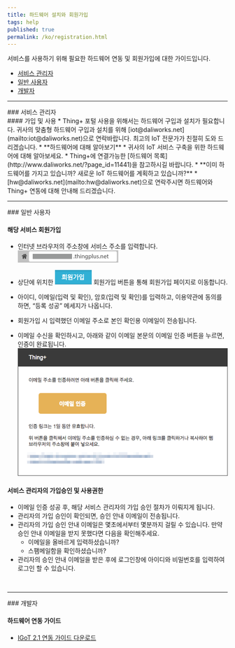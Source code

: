 ```yaml
---
title: 하드웨어 설치와 회원가입
tags: help
published: true
permalink: /ko/registration.html
---
```


서비스를 사용하기 위해 필요한 하드웨어 연동 및 회원가입에 대한 가이드입니다.

* [서비스 관리자](#id-serviceadmin)
* [일반 사용자](#id-enduser) 
* [개발자](#id-developer) 

---
<div id='id-serviceadmin'></div>
### 서비스 관리자
<br>
#### 가입 및 사용
  * Thing+ 포털 사용을 위해서는 하드웨어 구입과 설치가 필요합니다. 귀사의 맞춤형 하드웨어 구입과 설치를 위해 [iot@daliworks.net](mailto:iot@daliworks.net)으로 연락바랍니다. 최고의 IoT 전문가가 친절히 도와 드리겠습니다.
  * **하드웨어에 대해 알아보기**
    * 귀사의 IoT 서비스 구축을 위한 하드웨어에 대해 알아보세요.
    * Thing+에 연결가능한 [하드웨어 목록](http://www.daliworks.net/?page_id=11441)을 참고하시길 바랍니다.
  * **이미 하드웨어를 가지고 있습니까? 새로운 IoT 하드웨어를 계획하고 있습니까?**
    * [hw@daliworks.net](mailto:hw@daliworks.net)으로 연락주시면 하드웨어와 Thing+ 연동에 대해 안내해 드리겠습니다.

<br>

---
<div id='id-enduser'></div>
### 일반 사용자
<br>

<!---
### 해당 서비스 사용을 위해 필요한 것
  * {serviceName}.thingplus.net으로 회원가입
  * 서비스 어드민의 가입승인 및 사용권한
-->

#### 해당 서비스 회원가입
  * 인터넷 브라우저의 주소창에 서비스 주소를 입력합니다.
![](/assets/2_address.png)

  * 상단에 위치한 ![](/assets/2_register.png) 회원가입 버튼을 통해 회원가입 페이지로 이동합니다.
  * 아이디, 이메일(입력 및 확인), 암호(입력 및 확인)를 입력하고, 이용약관에 동의를 하면, “등록 성공” 메세지가 나옵니다.
  * 회원가입 시 입력했던 이메일 주소로 본인 확인용 이메일이 전송됩니다.
  * 이메일 수신을 확인하시고, 아래와 같이 이메일 본문의 이메일 인증 버튼을 누르면, 인증이 완료됩니다.
![](/assets/2_email.png)

#### 서비스 관리자의 가입승인 및 사용권한
  * 이메일 인증 성공 후, 해당 서비스 관리자의 가입 승인 절차가 이뤄지게 됩니다.
  * 관리자의 가입 승인이 확인되면, 승인 안내 이메일이 전송됩니다.
  * 관리자의 가입 승인 안내 이메일은 몇초에서부터 몇분까지 걸릴 수 있습니다. 만약 승인 안내 이메일을 받지 못했다면 다음을 확인해주세요.
    * 이메일을 올바르게 입력하셨습니까?
    * 스팸메일함을 확인하셨습니까?
  * 관리자의 승인 안내 이메일을 받은 후에 로그인창에 아이디와 비밀번호를 입력하여 로그인 할 수 있습니다.


<!---

<br>

---
### 개발자
<br>
### Thing+ 포털 사용을 위해 필요한 것
1) 하드웨어
* 구입한 하드웨어의 핀 번호
* Thing+ 계정
* Thing+ 계정에 하드웨어 연결

### 하드웨어

### 하드웨어란?

### 하드웨어 구입처

### 하드웨어의 핀 번호

### 하드웨어 핀 번호 확인하기

### 게이트웨이 연결하기
* 구입한 하드웨어를 가입한 Thing+포털 계정에 연결할 수 있습니다.

### 게이트웨이 연결하기

### 게이트웨이가 연결되었는지 확인하기
1. 센서목록 메뉴로 이동합니다.
* 센서 리스트 페이지에서 게이트웨이가 보이는지 확인합니다.
* 게이트웨이가 보인다면 하단에 센서도 보이는지 확인합니다.
* 게이트웨이 및 센서가 보이지 않는다면, 서비스 관리자에게 문의바랍니다.(알고 계신 연락처 혹은 서비스 화면 하단에 Contact의 이메일로 문의 가능)
-->



<!---
서비스 어드민 B2B
- www.thingplus.net
- 가입 및 사용 별도 문의
- 1)원하는 하드웨어에 대한 간략한 가이드(설치 가이드가 아닌 연결가능한 하드웨어에 대한 안내)
- 2)하드웨어 업체인 경우에는 직접 연락해서 연동하게끔 안내

3)서비스 일반유저
- example.thingplus.net
- 회원가입 후 서비스 어드민의 가입승인 및 게이트웨이 사용 권한 획득 필요
- 하드웨어 안내없음
- 가입안내와 사용권한에 대한 안내

개발자(사이트 어드민)
- 4)DIY
  - diy.thingplus.net
  - 회원가입 후 자동 가입승인, 게이트웨이 직접등록
  - 하드웨어 구매 안내(ICbanQ링크), 구매 후 쿠폰을 가지고 회원가입을 진행, 게이트웨이 연결
- 프로그래머
  - dev.thingplus.net
  - 회원가입 후 자동 가입승인, 게이트웨이 직접등록
  - 하드웨어 구매 안내(ICbanQ링크), 구매 후 쿠폰을 가지고 회원가입을 진행, 게이트웨이 연결, 게이트웨이상의 프로그래밍하는 방법에 대한 안내
-->

<!---
* 개발자
-->

<br>

---
<div id='id-developer'></div>
### 개발자
<br>

<!---
### 해당 서비스 사용을 위해 필요한 것
  * {serviceName}.thingplus.net으로 회원가입
  * 서비스 어드민의 가입승인 및 사용권한
-->

#### 하드웨어 연동 가이드
  * [IGoT 2.1 연동 가이드 다운로드](/download/doc/ThingPlus_Guide_ko.pdf)

<br>
